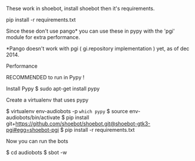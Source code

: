 These work in shoebot, install shoebot then it's requirements.

pip install -r requirements.txt


Since these don't use pango* you can use these in pypy with the 'pgi' module
for extra performance.




*Pango doesn't work with pgi ( gi.repository implementation ) yet, as of dec 2014.



Performance

RECOMMENDED to run in Pypy !

Install Pypy
$ sudo apt-get install pypy

Create a virtualenv that uses pypy

$ virtualenv env-audiobots -p `which pypy`
$ source env-audiobots/bin/activate
$ pip install git+https://github.com/shoebot/shoebot.git@shoebot-gtk3-pgi#egg=shoebot-pgi
$ pip install -r requirements.txt

Now you can run the bots

$ cd audiobots
$ sbot -w
